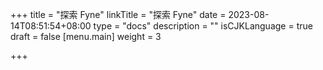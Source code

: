 +++
title = "探索 Fyne"
linkTitle = "探索 Fyne"
date = 2023-08-14T08:51:54+08:00
type = "docs"
description = ""
isCJKLanguage = true
draft = false
[menu.main]
    weight = 3

+++